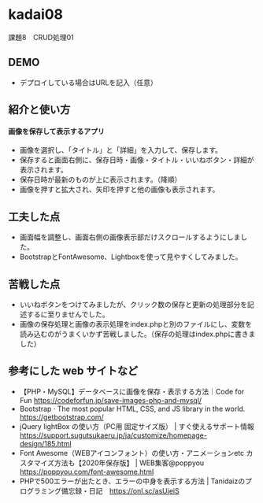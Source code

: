 # kadai08
課題8　CRUD処理01

## DEMO

  - デプロイしている場合はURLを記入（任意）

## 紹介と使い方

  #### 画像を保存して表示するアプリ
  - 画像を選択し、「タイトル」と「詳細」を入力して、保存します。
  - 保存すると画面右側に、保存日時・画像・タイトル・いいねボタン・詳細が表示されます。
  - 保存日時が最新のものが上に表示されます。（降順）
  - 画像を押すと拡大され、矢印を押すと他の画像も表示されます。

## 工夫した点

  - 画面幅を調整し、画面右側の画像表示部だけスクロールするようにしました。
  - BootstrapとFontAwesome、Lightboxを使って見やすくしてみました。

## 苦戦した点

  - いいねボタンをつけてみましたが、クリック数の保存と更新の処理部分を記述するに至りませんでした。
  - 画像の保存処理と画像の表示処理をindex.phpと別のファイルにし、変数を読み込むのがうまくいかず苦戦しました。（保存の処理はindex.phpに書きました）

## 参考にした web サイトなど

  - 【PHP・MySQL】データベースに画像を保存・表示する方法｜Code for Fun https://codeforfun.jp/save-images-php-and-mysql/
  - Bootstrap · The most popular HTML, CSS, and JS library in the world. https://getbootstrap.com/
  - jQuery lightBox の使い方（PC用 固定サイズ版） | すぐ使えるサポート情報 https://support.sugutsukaeru.jp/ja/customize/homepage-design/185.html
  - Font Awesome（WEBアイコンフォント）の使い方・アニメーションetc カスタマイズ方法も【2020年保存版】 | WEB集客@poppyou　https://poppyou.com/font-awesome.html
  - PHPで500エラーが出たとき、エラーの中身を表示する方法 | Tanidaizのプログラミング備忘録・日記　https://onl.sc/asUjeiS
